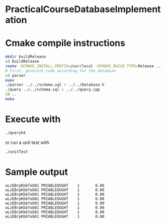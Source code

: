 # PracticalCourseDatabaseImplementation

# Cmake compile instructions
```bash
mkdir buildRelease
cd buildRelease
cmake -DCMAKE_INSTALL_PREFIX=/usr/local -DCMAKE_BUILD_TYPE=Release ..
# First, generate code according for the database
cd parser
make
./parser ../../schema.sql > ../../Database.h
./query ../../schema.sql > ../../query.cpp
cd ..
make
```

# Execute with
```bash
./queryh4
```

or run a unit test with
```bash
./unitTest
```

# Sample output
```
wLzEBrpKbbfeb01 PRIABLEOUGHT    1       0.00
wLzEBrpKbbfeb01 PRIABLEOUGHT    1       0.00
wLzEBrpKbbfeb01 PRIABLEOUGHT    1       0.00
wLzEBrpKbbfeb01 PRIABLEOUGHT    1       0.00
wLzEBrpKbbfeb01 PRIABLEOUGHT    1       0.00
wLzEBrpKbbfeb01 PRIABLEOUGHT    1       0.00
wLzEBrpKbbfeb01 PRIABLEOUGHT    1       0.00
wLzEBrpKbbfeb01 PRIABLEOUGHT    1       0.00
```
